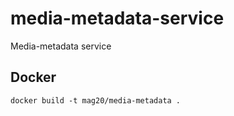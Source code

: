 # media-metadata-service
Media-metadata service

## Docker

```docker build -t mag20/media-metadata .```